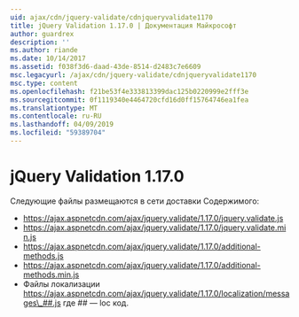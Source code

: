 ```yaml
---
uid: ajax/cdn/jquery-validate/cdnjqueryvalidate1170
title: jQuery Validation 1.17.0 | Документация Майкрософт
author: guardrex
description: ''
ms.author: riande
ms.date: 10/14/2017
ms.assetid: f038f3d6-daad-43de-8514-d2483c7e6609
msc.legacyurl: /ajax/cdn/jquery-validate/cdnjqueryvalidate1170
msc.type: content
ms.openlocfilehash: f21be53f4e333813399dac125b0220999e2fff3e
ms.sourcegitcommit: 0f1119340e4464720cfd16d0ff15764746ea1fea
ms.translationtype: MT
ms.contentlocale: ru-RU
ms.lasthandoff: 04/09/2019
ms.locfileid: "59389704"
---
```

# <a name="jquery-validation-1170"></a>jQuery Validation 1.17.0

Следующие файлы размещаются в сети доставки Содержимого:

- https://ajax.aspnetcdn.com/ajax/jquery.validate/1.17.0/jquery.validate.js
- https://ajax.aspnetcdn.com/ajax/jquery.validate/1.17.0/jquery.validate.min.js
- https://ajax.aspnetcdn.com/ajax/jquery.validate/1.17.0/additional-methods.js
- https://ajax.aspnetcdn.com/ajax/jquery.validate/1.17.0/additional-methods.min.js
- Файлы локализации https://ajax.aspnetcdn.com/ajax/jquery.validate/1.17.0/localization/messages\_##.js где ## — loc код.
